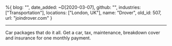 %{
  blog: "",
  date_added: ~D[2020-03-07],
  github: "",
  industries: ["Transportation"],
  locations: ["London, UK"],
  name: "Drover",
  old_id: 507,
  url: "joindrover.com"
}

---

Car packages that do it all.
Get a car, tax, maintenance, breakdown cover and insurance for one monthly payment.
